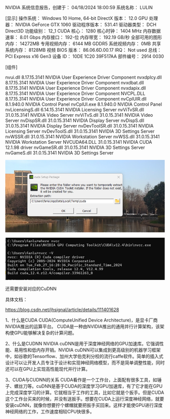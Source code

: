 NVIDIA 系统信息报告，创建于： 04/18/2024 18:00:59
系统名称： LULIN

[显示]
操作系统：	Windows 10 Home, 64-bit
DirectX 版本：	12.0 
GPU 处理器：		NVIDIA GeForce GTX 1060
驱动程序版本：			531.41
驱动器类型：			DCH
Direct3D 功能级别：		12_1
CUDA 核心：		1280 
核心时钟：			1404 MHz 
内存数据速率：			8.01 Gbps
内存接口：			192-位 
内存带宽：			192.19 GB/秒
全部可用的图形内存：		14272MB
专用视频内存：			6144 MB GDDR5
系统视频内存：			0MB
共享系统内存：			8128MB
视频 BIOS 版本：		86.06.6D.00.17
IRQ：			Not used
总线：			PCI Express x16 Gen3
设备 ID：			10DE 1C20 39F517AA
部件编号：			2914 0030

[组件]

nvui.dll		8.17.15.3141		NVIDIA User Experience Driver Component
nvxdplcy.dll		8.17.15.3141		NVIDIA User Experience Driver Component
nvxdbat.dll		8.17.15.3141		NVIDIA User Experience Driver Component
nvxdapix.dll		8.17.15.3141		NVIDIA User Experience Driver Component
NVCPL.DLL		8.17.15.3141		NVIDIA User Experience Driver Component
nvCplUIR.dll		8.1.940.0		NVIDIA Control Panel
nvCplUI.exe		8.1.940.0		NVIDIA Control Panel
nvLicensingS.dll		6.14.15.3141		NVIDIA Licensing Server
nvViTvSR.dll		31.0.15.3141		NVIDIA Video Server
nvViTvS.dll		31.0.15.3141		NVIDIA Video Server
nvDispSR.dll		31.0.15.3141		NVIDIA Display Server
nvDispS.dll		31.0.15.3141		NVIDIA Display Server
nvDevToolSR.dll		31.0.15.3141		NVIDIA Licensing Server
nvDevToolS.dll		31.0.15.3141		NVIDIA 3D Settings Server
nvWSSR.dll		31.0.15.3141		NVIDIA Workstation Server
nvWSS.dll		31.0.15.3141		NVIDIA Workstation Server
NVCUDA64.DLL		31.0.15.3141		NVIDIA CUDA 12.1.98 driver
nvGameSR.dll		31.0.15.3141		NVIDIA 3D Settings Server
nvGameS.dll		31.0.15.3141		NVIDIA 3D Settings Server



![alt text](cuda.png)

![alt text](nvcc.png)

还需要安装对应的CuDNN

具体文档：

https://blog.csdn.net/jhsignal/article/details/111401628

1、什么是CUDA
CUDA(ComputeUnified Device Architecture)，是显卡厂商NVIDIA推出的运算平台。 CUDA是一种由NVIDIA推出的通用并行计算架构，该架构使GPU能够解决复杂的计算问题。

2、什么是CUDNN
NVIDIA cuDNN是用于深度神经网络的GPU加速库。它强调性能、易用性和低内存开销。NVIDIA cuDNN可以集成到更高级别的机器学习框架中，如谷歌的Tensorflow、加州大学伯克利分校的流行caffe软件。简单的插入式设计可以让开发人员专注于设计和实现神经网络模型，而不是简单调整性能，同时还可以在GPU上实现高性能现代并行计算。

3、CUDA与CUDNN的关系
CUDA看作是一个工作台，上面配有很多工具，如锤子、螺丝刀等。cuDNN是基于CUDA的深度学习GPU加速库，有了它才能在GPU上完成深度学习的计算。它就相当于工作的工具，比如它就是个扳手。但是CUDA这个工作台买来的时候，并没有送扳手。想要在CUDA上运行深度神经网络，就要安装cuDNN，就像你想要拧个螺帽就要把扳手买回来。这样才能使GPU进行深度神经网络的工作，工作速度相较CPU快很多。
